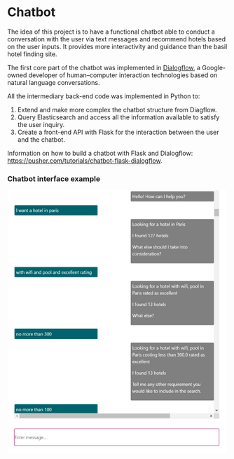 # Chatbot

The idea of this project is to have a functional chatbot able to conduct a conversation with the user via text messages and recommend hotels based on the user inputs.
It provides more interactivity and guidance than the basil hotel finding site.

The first core part of the chatbot was implemented in [Dialogflow](https://dialogflow.com/), a Google-owned developer of human–computer interaction technologies based on natural language conversations.

All the intermediary back-end code was implemented in Python to:
1. Extend and make more complex the chatbot structure from Diagflow.
2. Query Elasticsearch and access all the information available to satisfy the user inquiry.
3. Create a front-end API with Flask for the interaction between the user and the chatbot.

Information on how to build a chatbot with Flask and Dialogflow: https://pusher.com/tutorials/chatbot-flask-dialogflow.

### Chatbot interface example

<p align="center">
  <img src="/templates/chatbot.PNG" width="500" height="600">
</p>

